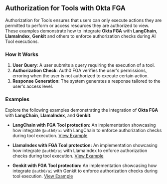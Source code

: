 ## Authorization for Tools with Okta FGA

Authorization for Tools ensures that users can only execute actions they are permitted to perform or access resources they are authorized to view. These examples demonstrate how to integrate **Okta FGA** with **LangChain**, **LlamaIndex**, **Genkit** and others to enforce authorization checks during AI Tool executions.

### How It Works

1. **User Query**: A user submits a query requiring the execution of a tool.
2. **Authorization Check**: Auth0 FGA verifies the user's permissions, erroring when the user is not authorized to execute certain action.
3. **Response Generation**: The system generates a response tailored to the user's access level.

### Examples

Explore the following examples demonstrating the integration of **Okta FGA** with **LangChain**, **LlamaIndex**, and **Genkit**:

- **LangChain with FGA Tool protection:**
   An implementation showcasing how integrate `@auth0/ai` with LangChain to enforce authorization checks during tool execution.
   [View Example](/examples/authorization-for-tools/langchain/)

- **LlamaIndex with FGA Tool protection:**
   An implementation showcasing how integrate `@auth0/ai` with LlamaIndex to enforce authorization checks during tool execution.
   [View Example](/examples/authorization-for-tools/llamaindex/)

- **Genkit with FGA Tool protection:**
   An implementation showcasing how integrate `@auth0/ai` with Genkit to enforce authorization checks during tool execution.
  [View Example](/examples/authorization-for-tools/genkit/)
